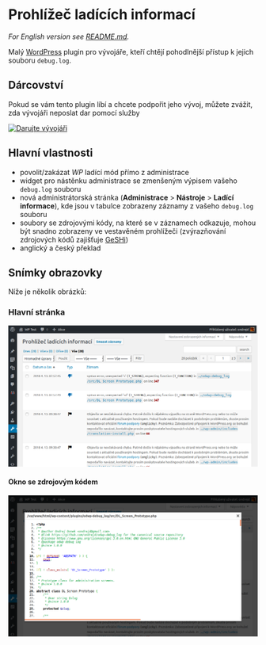 # Prohlížeč ladících informací

_For English version see [README.md][1]._

Malý [WordPress][2] plugin pro vývojáře, kteří chtějí pohodlnější přístup k jejich souboru `debug.log`.

## Dárcovství

Pokud se vám tento plugin líbí a chcete podpořit jeho vývoj, můžete zvážit, zda vývojáři neposlat dar pomocí služby

[![Darujte vývojáři](https://www.paypalobjects.com/webstatic/paypalme/images/pp_logo_small.png "PayPal.Me, your link to getting paid")][3]

## Hlavní vlastnosti

* povolit/zakázat _WP_ ladící mód přímo z administrace
* widget pro nástěnku administrace se zmenšeným výpisem vašeho `debug.log` souboru
* nová administrátorská stránka (__Administrace__ > __Nástroje__ > __Ladící informace__), kde jsou v tabulce zobrazeny záznamy z vašeho `debug.log` souboru
* soubory se zdrojovými kódy, na které se v záznamech odkazuje, mohou být snadno zobrazeny ve vestavěném prohlížeči (zvýrazňování zdrojových kódů zajišťuje [GeSHi][4])
* anglický a český překlad

## Snímky obrazovky

Níže je několik obrázků:

### Hlavní stránka

![Hlavní stránka](assets/screenshots/screenshot-01-cs.png "Hlavní stránka")

#### Okno se zdrojovým kódem

![Okno se zdrojovým kódem](assets/screenshots/screenshot-02-cs.png "Okno se zdrojovým kódem")

[1]: README.md
[2]: https://wordpress.org/
[3]: https://www.paypal.me/ondrejd
[4]: http://qbnz.com/highlighter/